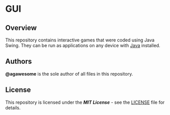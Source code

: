 # GUI

## Overview
This repository contains interactive games that were coded using Java Swing. They can be run as applications on any device with [Java](https://java.com/en/download/) installed.

## Authors
**@agawesome** is the sole author of all files in this repository.

## License
This repository is licensed under the **_MIT License_** - see the [LICENSE](LICENSE) file for details.
